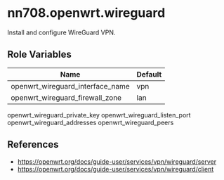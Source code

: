 # nn708.openwrt.wireguard

Install and configure WireGuard VPN.

## Role Variables

Name | Default
--- | ---
openwrt_wireguard_interface_name | vpn
openwrt_wireguard_firewall_zone | lan
openwrt_wireguard_private_key
openwrt_wireguard_listen_port
openwrt_wireguard_addresses
openwrt_wireguard_peers

## References

+ https://openwrt.org/docs/guide-user/services/vpn/wireguard/server
+ https://openwrt.org/docs/guide-user/services/vpn/wireguard/client